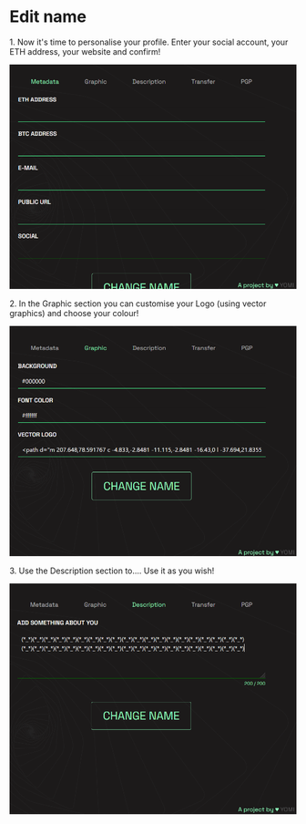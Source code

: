 # Edit name

1\. Now it's time to personalise your profile. Enter your social account, your ETH address, your website and confirm!&#x20;

![](<../../.gitbook/assets/Immagine 2022-02-17 174836.png>)

2\. In the Graphic section you can customise your Logo (using vector graphics) and choose your colour!&#x20;

![](<../../.gitbook/assets/Immagine 2022-02-17 175010.png>)

3\. Use the Description section to.... Use it as you wish!

![](<../../.gitbook/assets/Immagine 2022-02-17 175310.png>)
